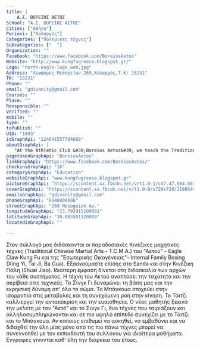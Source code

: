 ```yaml
---
title: |
    Α.Σ. ΒΟΡΕΙΟΣ ΑΕΤΟΣ
School: "Α.Σ. ΒΟΡΕΙΟΣ ΑΕΤΟΣ"
Cities: ["Αθήνα"]
Perioxi: ["Χολαργός"]
Categories: ["Πολεμικές τέχνες"]
Subcategories: ["  "]
Organization: ""
Facebook: "https://www.facebook.com/BoreiosAetos"
Website: "http://www.kungfugreece.blogspot.gr/"
Logo: "north-eagle-logo_web.jpg"
Address: "Λεωφόρος Μεσογείων 269,Χολαργός,Τ.Κ: 15231"
TK: "15231"
Phone: ""
email: "gdivanity@gmail.com"
Courses: ""
Place: ""
Rensponsible: ""
Verified: ""
mobile: ""
type: ""
toPublish: ""
UID: "1803"
idGraphApi: "124641557704688"
aboutGraphApi: | 
   "At the Athletic Club &#39;Boreios Aetos&#39; we teach the Traditional Chinese Martial Arts (T.C.M.A.) of Eagle Claw Kung Fu and of the Internal Family Boxing, (Xing Yi, Tai Ji, Ba Gua). "
pagetokenGraphApi: "BoreiosAetos"
linkGraphApi: "https://www.facebook.com/BoreiosAetos/"
checkinsGraphApi: "16"
categoryGraphApi: "Education"
websiteGraphApi: "www.kungfugreece.blogspot.gr"
pictureGraphApi: "https://scontent.xx.fbcdn.net/v/t1.0-1/c47.47.584.584/s50x50/150011_124641717704672_1768380433_n.jpg?oh=94ca425de769a82b0b4f2ee40604e950&amp;oe=5B3DB113"
coverGraphApi: "https://scontent.xx.fbcdn.net/v/t1.0-9/s720x720/11986492_488415194660654_7534322417593225466_n.jpg?oh=73ee96552e04cce7ce20e1a2271f69d6&amp;oe=5B3A1867"
emailsGraphApi: "gdivanity@gmail.com"
phoneGraphApi: "6948804086"
streetGraphApi: "269 Mesogeion Av."
longitudeGraphApi: "23.792915109981"
latitudeGraphApi: "38.003581320009"
locatedinGraphApi: ""

---
```


Στον σύλλογό μας διδάσκονται οι παραδοσιακές Κινέζικες μαχητικές τέχνες (Traditional Chinese Martial Arts - T.C.M.A.) του &quot;Αετού&quot; - Eagle Claw Kung Fu και της &quot;Εσωτερικής Οικογένειας&quot;- Internal Family Boxing (Xing Yi, Tai Ji, Ba Gua). Εξασκούμαστε επίσης στο Sanda και στην Κινέζικη Πάλη (Shuai Jiao). Ιδιαίτερη έμφαση δίνεται στη διδασκαλία των αρχών του κάθε συστήματος. Η τέχνη του Αετού αναπτύσει την ταχύτητα και την ακρίβεια στις τεχνικές. Το Σινγκ Γι δυναμώνει τη βάση μας και την εκρηκτική δύναμη απ&#39; όλο το σώμα. Το Μπάγκουα στοχεύει στην ισορροπία στις μεταβολές και τη συνεχόμενη ροή στην κίνηση. Το Τάιτζι καλλιεργεί την ανταπόκριση και την ευαισθησία. Ο νέος μαθητής ξεκινά την μελέτη με τον &quot;Αετό&quot; και το Σινγκ Γι, δυο τέχνες που ταιριάζουν και αλληλοσυμπληρώνονται και σε πιο υψηλό επίπεδο συνεχίζει με το Τάιτζι και το Μπάγκουα. Αν κάποιος επιθυμεί να ασκηθεί, να εμβαθύνει και να διδαχθεί την ύλη μίας μόνο από τις πιο πάνω τέχνες μπορεί να συνεννοηθεί με τον εκπαιδευτή του συλλόγου για ιδιαίτερα μαθήματα. Εγγραφές γίνονται καθ&#39; όλη την διάρκεια του έτους.

